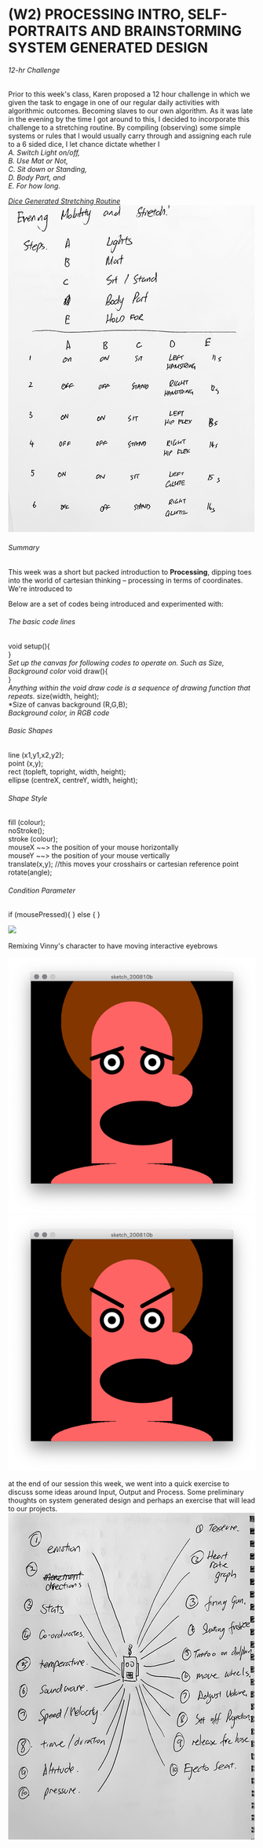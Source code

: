 # (W2) PROCESSING INTRO, SELF-PORTRAITS AND BRAINSTORMING SYSTEM GENERATED DESIGN

###### 12-hr Challenge

Prior to this week's class, Karen proposed a 12 hour challenge in which we given the task to engage in one of our regular daily activities with algorithmic outcomes. Becoming slaves to our own algorithm. As it was late in the evening by the time I got around to this, I decided to incorporate this challenge to a stretching routine. By compiling (observing) some simple systems or rules that I would usually carry through and assigning each rule to a 6 sided dice, I let chance dictate whether I</br>*A. Switch Light on/off,</br>B. Use Mat or Not,</br>C. Sit down or Standing,</br>D. Body Part, and</br>E. For how long.*</br>

[*Dice Generated Stretching Routine*](https://vimeo.com/446449879)</br><img src=https://github.com/mikewlam/S2A/blob/master/WK2/StretchRoutineRules.png>

###### Summary
This week was a short but packed introduction to **Processing**, dipping toes into the world of cartesian thinking – processing in terms of coordinates. We're introduced to 



Below are a set of codes being introduced and experimented with:

###### The basic code lines

void setup(){</br>
}</br>
*Set up the canvas for following codes to operate on. Such as Size, Background color*
void draw(){</br>
}</br>
*Anything within the void draw code is a sequence of drawing function that repeats.*
size(width, height);</br>
*Size of canvas
background (R,G,B);</br>
*Background color, in RGB code*

###### Basic Shapes
line (x1,y1,x2,y2);</br>
point (x,y);</br>
rect (topleft, topright, width, height);</br>
ellipse (centreX, centreY, width, height);</br>

###### Shape Style
fill (colour);</br>
noStroke();</br>
stroke (colour);</br>
mouseX ~~> the position of your mouse horizontally </br>
mouseY ~~> the position of your mouse vertically </br>
translate(x,y); //this moves your crosshairs or cartesian reference point</br>
rotate(angle);</br>

###### Condition Parameter
if (mousePressed){
}
else {
}

<img src="weird-selfportrait.png" width="550" />

Remixing Vinny's character to have moving interactive eyebrows

<img src=https://github.com/mikewlam/S2A/blob/master/WK2/MovingBrow.png><img src=https://github.com/mikewlam/S2A/blob/master/WK2/AngryBrow.png>

at the end of our session this week, we went into a quick exercise to discuss some ideas around Input, Output and Process. Some preliminary thoughts on system generated design and perhaps an exercise that will lead to our projects.
<img src=https://github.com/mikewlam/S2A/blob/master/WK2/IN.OUTPUT.png>
